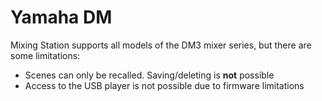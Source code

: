 # Yamaha DM

Mixing Station supports all models of the DM3 mixer series, but there are some limitations:

- Scenes can only be recalled. Saving/deleting is **not** possible
- Access to the USB player is not possible due to firmware limitations
